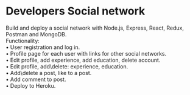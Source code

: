 # Developers Social network
Build and deploy a social network with Node.js, Express, React, Redux, Postman and MongoDB.  
Functionality:  
 • User registration and log in.  
 • Profile page for each user with links for other social networks.  
 • Edit profile, add experience, add education, delete account.  
 • Edit profile, add\delete: experience, education.  
 • Add\delete a post, like to a post.  
 • Add comment to post.  
 • Deploy to Heroku.  


